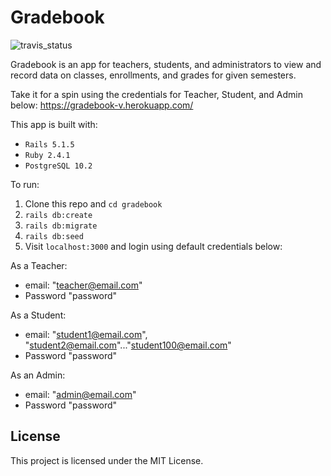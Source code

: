 # Gradebook

![travis_status](https://travis-ci.org/podoglyph/gradebook.svg?branch=master)

Gradebook is an app for teachers, students, and administrators to view and record data on classes, enrollments, and grades for given semesters.

Take it for a spin using the credentials for Teacher, Student, and Admin below: https://gradebook-v.herokuapp.com/

This app is built with:

* `Rails 5.1.5`
* `Ruby 2.4.1`
* `PostgreSQL 10.2`

To run:

1. Clone this repo and `cd gradebook`
3. `rails db:create`
4. `rails db:migrate`
5. `rails db:seed`
5.  Visit `localhost:3000` and login using default credentials below:

As a Teacher:
* email: "teacher@email.com"
* Password "password"

As a Student:
* email: "student1@email.com", "student2@email.com"..."student100@email.com"
* Password "password"

As an Admin:
* email: "admin@email.com"
* Password "password"


## License

This project is licensed under the MIT License.
